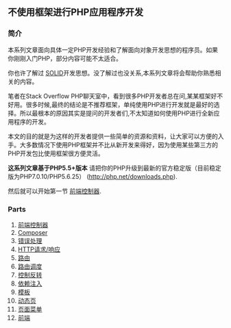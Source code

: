 ## 不使用框架进行PHP应用程序开发

### 简介

本系列文章面向具体一定PHP开发经验和了解面向对象开发思想的程序员。如果你刚刚入门PHP，部分内容可能不太适合。

你也许了解过 [SOLID](http://en.wikipedia.org/wiki/SOLID_%28object-oriented_design%29)开发思想。没了解过也没关系,本系列文章将会帮助你熟悉相关的内容。

笔者在Stack Overflow PHP聊天室中，看到很多PHP开发者总在问,某某框架好不好用。很多时候,最终的结论是不推荐框架，单纯使用PHP进行开发就是最好的选择。所以最根本的原因其实是提问的开发者们,不太知道如何使用PHP进行全新应用程序的开发。

本文的目的就是为这样的开发者提供一些简单的资源和资料，让大家可以方便的入手。大多数情况下使用PHP框架并不比从新开发来得好，因为使用某些第三方的PHP开发包比使用框架很方便灵活。

**这系列文章基于PHP5.5+版本** 请把你的PHP升级到最新的官方稳定版（目前稳定版为PHP7.0.10/PHP5.6.25） (http://php.net/downloads.php).

然后就可以开始第一节 [前端控制器](01-front-controller.md).

### Parts

1. [前端控制器](01-front-controller.md)
2. [Composer](02-composer.md)
3. [错误处理](03-error-handler.md)
4. [HTTP请求/响应](04-http.md)
5. [路由](05-router.md)
6. [路由调度](06-dispatching-to-a-class.md)
7. [控制反转](07-inversion-of-control.md)
8. [依赖注入](08-dependency-injector.md)
9. [模板](09-templating.md)
10. [动态页](10-dynamic-pages.md)
11. [页面菜单](11-page-menu.md)
12. [前端](12-frontend.md)

